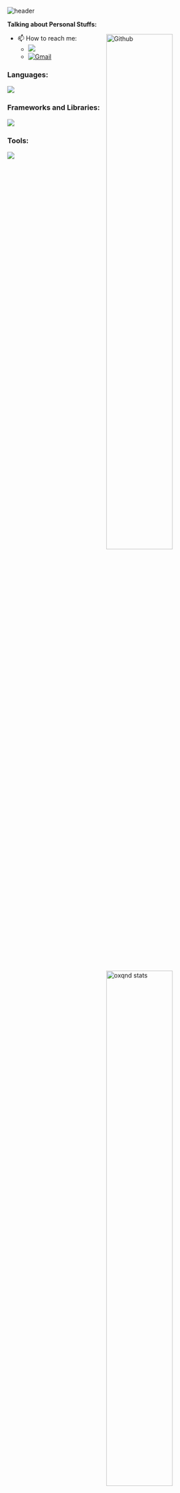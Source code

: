 <!-- Your title -->
![header](https://capsule-render.vercel.app/api?type=waving&color=gradient&customColorList=1&height=280&section=header&text=HELLO!!!&fontSize=50&animation=scaleIn)	
<!--![snake gif](https://github.com/아이디/아이디/blob/output/github-contribution-grid-snake.svg)-->
<!-- Talking about you -->
**Talking about Personal Stuffs:**

<!-- Any image aligned to the right. Beware the width -->
<img width="55%" align="right" alt="Github" src="https://raw.githubusercontent.com/onimur/.github/master/.resources/git-header.svg" /> 

- 📫 How to reach me:
    - <a href="https://www.instagram.com/oxqnd_/"><img src="https://img.shields.io/badge/Instagram-E4405F?style=flat-square&logo=Instagram&logoColor=white&link=https://www.instagram.com/oxqnd_/"/></a>
    - [![Gmail](https://img.shields.io/badge/-Gmail-c14438?style=flat&logo=Gmail&logoColor=white)](mailto:orangemush777@gmail.com)

<!-- Your github readme stats -->
<p>
  <a href="https://github.com/oxqnd">
    <img width="55%" align="right" alt="oxqnd stats" src="https://github-readme-stats.vercel.app/api?username=oxqnd&show_icons=true&hide_border=true" />
  </a>
</p>

<!-- Top Languages with hide_border=true and cache invalidation -->
<a href="https://github.com/oxqnd">
  <img width="55%" align="right" alt="oxqnd top langs" src="https://github-readme-stats.vercel.app/api/top-langs/?username=oxqnd&layout=compact&hide_border=true&cache_seconds=1800&langs_count=8" />
</a>

<!-- Languages -->
### Languages:
<a href="https://skillicons.dev">
  <img src="https://skillicons.dev/icons?i=c,cpp,cs,rust,py,r,javascript,ts&perline=4" />
</a>

<!-- Frameworks and Libraries -->
### Frameworks and Libraries:
<a href="https://skillicons.dev">
  <img src="https://skillicons.dev/icons?i=dotnet,pytorch,flask,fastapi,nodejs,express,nestjs,nextjs&perline=4" />
</a>

<!-- Tools -->
### Tools:
<a href="https://skillicons.dev">
  <img src="https://skillicons.dev/icons?i=visualstudio,vscode,rabbitmq,mysql,git,github,ubuntu,cloudflare,docker&perline=4" />
</a>
